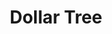 ---
title: "Dollar Tree"
url: /portland/dollar-tree-southwest-beaverton-hillsdale-highway/
shop: Kramladen
---